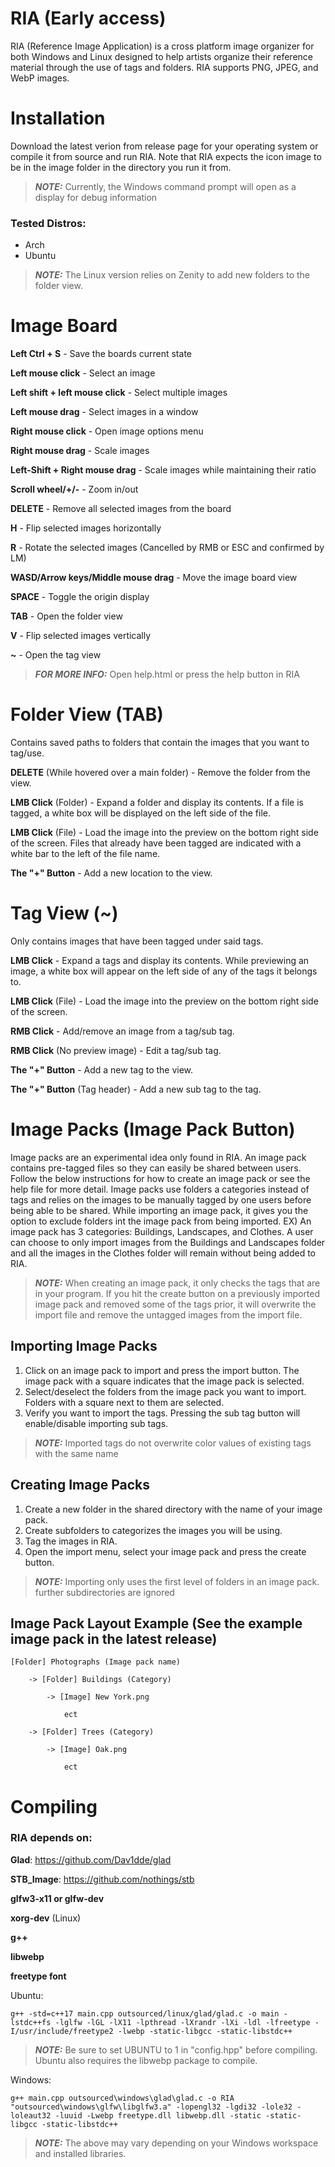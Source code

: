 # RIA (Early access)
RIA (Reference Image Application) is a cross platform image organizer for both Windows and Linux designed to help artists organize their reference material through the use of tags and folders. RIA supports PNG, JPEG, and WebP images.

# Installation
Download the latest verion from release page for your operating system or compile it from source and run RIA. Note that RIA expects the icon image to be in the image folder in the directory you run it from.
> **_NOTE:_** Currently, the Windows command prompt will open as a display for debug information

### Tested Distros:
- Arch
- Ubuntu

> **_NOTE:_** The Linux version relies on Zenity to add new folders to the folder view.

# Image Board

**Left Ctrl + S** - Save the boards current state

**Left mouse click** - Select an image

**Left shift + left mouse click** - Select multiple images

**Left mouse drag** - Select images in a window

**Right mouse click** - Open image options menu

**Right mouse drag** - Scale images

**Left-Shift + Right mouse drag** - Scale images while maintaining their ratio

**Scroll wheel/+/-** - Zoom in/out

**DELETE** - Remove all selected images from the board

**H** - Flip selected images horizontally

**R** - Rotate the selected images (Cancelled by RMB or ESC and confirmed by LM)

**WASD/Arrow keys/Middle mouse drag** - Move the image board view

**SPACE** - Toggle the origin display

**TAB** - Open the folder view

**V** - Flip selected images vertically

**~** - Open the tag view

> **_FOR MORE INFO:_** Open help.html or press the help button in RIA


# Folder View (**TAB**)
Contains saved paths to folders that contain the images that you want to tag/use.

**DELETE** (While hovered over a main folder) - Remove the folder from the view.

**LMB Click** (Folder) - Expand a folder and display its contents. If a file is tagged, a white box will be displayed on the left side of the file.

**LMB Click** (File) - Load the image into the preview on the bottom right side of the screen. Files that already have been tagged are indicated with a white bar to the left of the file name.

**The "+" Button**  - Add a new location to the view. 

# Tag View (**~**)
Only contains images that have been tagged under said tags.


**LMB Click** - Expand a tags and display its contents. While previewing an image, a white box will appear on the left side of any of the tags it belongs to.

**LMB Click** (File) - Load the image into the preview on the bottom right side of the screen.

**RMB Click** - Add/remove an image from a tag/sub tag.

**RMB Click** (No preview image) - Edit a tag/sub tag.

**The "+" Button** - Add a new tag to the view.

**The "+" Button** (Tag header) - Add a new sub tag to the tag.

# Image Packs (**Image Pack Button**)
Image packs are an experimental idea only found in RIA. An image pack contains pre-tagged files so they can easily be shared between users. Follow the below instructions for how to create an image pack or see the help file for more detail. Image packs use folders a categories instead of tags and relies on the images to be manually tagged by one users before being able to be shared. While importing an image pack, it gives you the option to exclude folders int the image pack from being imported. EX) An image pack has 3 categories: Buildings, Landscapes, and Clothes. A user can choose to only import images from the Buildings and Landscapes folder and all the images in the Clothes folder will remain without being added to RIA. 
> **_NOTE:_**  When creating an image pack, it only checks the tags that are in your program. If you hit the create button on a previously imported image pack and removed some of the tags prior, it will overwrite the import file and remove the untagged images from the import file.

Importing Image Packs
---------
1) Click on an image pack to import and press the import button. The image pack with a square indicates that the image pack is selected.
2) Select/deselect the folders from the image pack you want to import. Folders with a square next to them are selected. 
3) Verify you want to import the tags. Pressing the sub tag button will enable/disable importing sub tags.
> **_NOTE:_**  Imported tags do not overwrite color values of existing tags with the same name

Creating Image Packs
--------
1) Create a new folder in the shared directory with the name of your image pack.
2) Create subfolders to categorizes the images you will be using.
3) Tag the images in RIA.
4) Open the import menu, select your image pack and press the create button. 
> **_NOTE:_**  Importing only uses the first level of folders in an image pack. further subdirectories are ignored

Image Pack Layout Example (See the example image pack in the latest release)
------------------
```
[Folder] Photographs (Image pack name)

	-> [Folder] Buildings (Category)
 
		-> [Image] New York.png
  
			ect
   
	-> [Folder] Trees (Category)
 
		-> [Image] Oak.png
  
			ect
```


# Compiling

### RIA depends on:

**Glad**: https://github.com/Dav1dde/glad

**STB_Image**: https://github.com/nothings/stb

**glfw3-x11 or glfw-dev**

**xorg-dev** (Linux)

**g++**

**libwebp**

**freetype font**


Ubuntu:
```
g++ -std=c++17 main.cpp outsourced/linux/glad/glad.c -o main -lstdc++fs -lglfw -lGL -lX11 -lpthread -lXrandr -lXi -ldl -lfreetype -I/usr/include/freetype2 -lwebp -static-libgcc -static-libstdc++
```
> **_NOTE:_**  Be sure to set UBUNTU to 1 in "config.hpp" before compiling. Ubuntu also requires the libwebp package to compile.

Windows:
```
g++ main.cpp outsourced\windows\glad\glad.c -o RIA  "outsourced\windows\glfw\libglfw3.a" -lopengl32 -lgdi32 -lole32 -loleaut32 -luuid -Lwebp freetype.dll libwebp.dll -static -static-libgcc -static-libstdc++
```

> **_NOTE:_** The above may vary depending on your Windows workspace and installed libraries.

